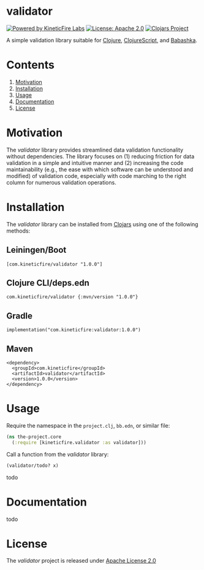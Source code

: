 # validator
[![Powered by KineticFire Labs](https://img.shields.io/badge/Powered_by-KineticFire_Labs-CDA519?link=https%3A%2F%2Flabs.kineticfire.com%2F)](https://labs.kineticfire.com/)
[![License: Apache 2.0](https://img.shields.io/badge/License-Apache_2.0-blue.svg)](https://opensource.org/licenses/Apache-2.0)
[![Clojars Project](https://img.shields.io/clojars/v/com.kineticfire/validator.svg)](https://clojars.org/com.kineticfire/validator)
<p></p>

A simple validation library suitable for [Clojure](https://clojure.org/), [ClojureScript](https://clojurescript.org/), and
[Babashka](https://babashka.org/).

# Contents
1. [Motivation](#motivation)
2. [Installation](#installation)
3. [Usage](#usage)
4. [Documentation](#documentation)
5. [License](#license)


# Motivation

The *validator* library provides streamlined data validation functionality without dependencies.  The library focuses on
(1) reducing friction for data validation in a simple and intuitive manner and (2) increasing the code maintainability
(e.g., the ease with which software can be understood and modified) of validation code, especially with code marching to 
the right column for numerous validation operations.


# Installation

The *validator* library can be installed from [Clojars](https://clojars.org/com.kineticfire/validator) using
one of the following methods:

## Leiningen/Boot

```
[com.kineticfire/validator "1.0.0"]
```

## Clojure CLI/deps.edn

```
com.kineticfire/validator {:mvn/version "1.0.0"}
```

## Gradle

```
implementation("com.kineticfire:validator:1.0.0")
```

## Maven

```
<dependency>
  <groupId>com.kineticfire</groupId>
  <artifactId>validator</artifactId>
  <version>1.0.0</version>
</dependency>
```

# Usage

Require the namespace in the `project.clj`, `bb.edn`, or similar file:
```clojure
(ns the-project.core
  (:require [kineticfire.validator :as validator]))
```

Call a function from the *validator* library:
```clojure
(validator/todo? x)
```
todo

# Documentation
todo

# License
The *validator* project is released under [Apache License 2.0](https://www.apache.org/licenses/LICENSE-2.0)


